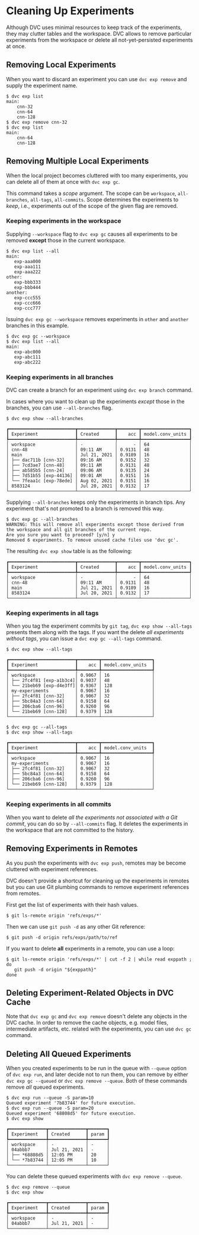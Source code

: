 # Cleaning Up Experiments

Although DVC uses minimal resources to keep track of the experiments, they may
clutter tables and the workspace. DVC allows to remove particular experiments
from the workspace or delete all not-yet-persisted experiments at once.

## Removing Local Experiments

When you want to discard an experiment you can use `dvc exp remove` and supply
the experiment name.

```dvc
$ dvc exp list
main:
    cnn-32
    cnn-64
    cnn-128
$ dvc exp remove cnn-32
$ dvc exp list
main:
    cnn-64
    cnn-128
```

## Removing Multiple Local Experiments

When the local project becomes cluttered with too many experiments, you can
delete all of them at once with `dvc exp gc`.

This command takes a _scope_ argument. The scope can be `workspace`,
`all-branches`, `all-tags`, `all-commits`. Scope determines the experiments to
_keep_, i.e., experiments out of the scope of the given flag are removed.

### Keeping experiments in the workspace

Supplying `--workspace` flag to `dvc exp gc` causes all experiments to be
removed **except** those in the current workspace.

```dvc
$ dvc exp list --all
main:
   exp-aaa000
   exp-aaa111
   exp-aaa222
other:
   exp-bbb333
   exp-bbb444
another:
   exp-ccc555
   exp-ccc666
   exp-ccc777
```

Issuing `dvc exp gc --workspace` removes experiments in `other` and `another`
branches in this example.

```dvc
$ dvc exp gc --workspace
$ dvc exp list --all
main:
   exp-abc000
   exp-abc111
   exp-abc222
```

### Keeping experiments in all branches

DVC can create a branch for an experiment using `dvc exp branch` command.

In cases where you want to clean up the experiments _except_ those in the
branches, you can use `--all-branches` flag.

```dvc
$ dvc exp show --all-branches
```

```dvctable
┏━━━━━━━━━━━━━━━━━━━━━━━━━┳━━━━━━━━━━━━━━┳━━━━━━━━┳━━━━━━━━━━━━━━━━━━┓
┃ Experiment              ┃ Created      ┃    acc ┃ model.conv_units ┃
┡━━━━━━━━━━━━━━━━━━━━━━━━━╇━━━━━━━━━━━━━━╇━━━━━━━━╇━━━━━━━━━━━━━━━━━━┩
│ workspace               │ -            │      - │ 64               │
│ cnn-48                  │ 09:11 AM     │ 0.9131 │ 48               │
│ main                    │ Jul 21, 2021 │ 0.9189 │ 16               │
│ ├── dac711b [cnn-32]    │ 09:16 AM     │ 0.9152 │ 32               │
│ ├── 7cd3ae7 [cnn-48]    │ 09:11 AM     │ 0.9131 │ 48               │
│ ├── ab585b5 [cnn-24]    │ 09:06 AM     │ 0.9135 │ 24               │
│ ├── 7d51b55 [exp-44136] │ 09:01 AM     │ 0.9151 │ 16               │
│ └── 7feaa1c [exp-78ede] │ Aug 02, 2021 │ 0.9151 │ 16               │
│ 8583124                 │ Jul 20, 2021 │ 0.9132 │ 17               │
└─────────────────────────┴──────────────┴────────┴──────────────────┘
```

Supplying `--all-branches` keeps only the experiments in branch tips. Any
experiment that's not promoted to a branch is removed this way.

```dvc
$ dvc exp gc --all-branches
WARNING: This will remove all experiments except those derived from the workspace and all git branches of the current repo.
Are you sure you want to proceed? [y/n] y
Removed 6 experiments. To remove unused cache files use 'dvc gc'.
```

The resulting `dvc exp show` table is as the following:

```dvctable
┏━━━━━━━━━━━━━━━━━━━━━━━━━┳━━━━━━━━━━━━━━┳━━━━━━━━┳━━━━━━━━━━━━━━━━━━┓
┃ Experiment              ┃ Created      ┃    acc ┃ model.conv_units ┃
┡━━━━━━━━━━━━━━━━━━━━━━━━━╇━━━━━━━━━━━━━━╇━━━━━━━━╇━━━━━━━━━━━━━━━━━━┩
│ workspace               │ -            │      - │ 64               │
│ cnn-48                  │ 09:11 AM     │ 0.9131 │ 48               │
│ main                    │ Jul 21, 2021 │ 0.9189 │ 16               │
│ 8583124                 │ Jul 20, 2021 │ 0.9132 │ 17               │
└─────────────────────────┴──────────────┴────────┴──────────────────┘
```

### Keeping experiments in all tags

When you tag the experiment commits by `git tag`, 
`dvc exp show --all-tags` presents them along with the tags. If you want the
delete _all experiments without tags_, you can issue a `dvc exp gc --all-tags` command. 

```dvc
$ dvc exp show --all-tags
```
```dvctable
┏━━━━━━━━━━━━━━━━━━━━━━━━━┳━━━━━━━━┳━━━━━━━━━━━━━━━━━━━┓
┃ Experiment              ┃    acc ┃ model.conv_units  ┃
┡━━━━━━━━━━━━━━━━━━━━━━━━━╇━━━━━━━━╇━━━━━━━━━━━━━━━━━━━┩
│ workspace               │ 0.9067 │ 16                │
│ ├── 2fc4f81 [exp-a1b3c4]│ 0.9037 │ 48                │
│ └── 21beb69 [exp-d4e3ff]│ 0.9367 │ 128               │
│ my-experiments          │ 0.9067 │ 16                │
│ ├── 2fc4f81 [cnn-32]    │ 0.9067 │ 32                │
│ ├── 5bc84a3 [cnn-64]    │ 0.9158 │ 64                │
│ ├── 206cba6 [cnn-96]    │ 0.9260 │ 96                │
│ └── 21beb69 [cnn-128]   │ 0.9379 │ 128               │
└─────────────────────────┴────────┴───────────────────┘
```

```dvc
$ dvc exp gc --all-tags
$ dvc exp show --all-tags
```

```dvctable
┏━━━━━━━━━━━━━━━━━━━━━━━━━┳━━━━━━━━┳━━━━━━━━━━━━━━━━━━━┓
┃ Experiment              ┃    acc ┃ model.conv_units  ┃
┡━━━━━━━━━━━━━━━━━━━━━━━━━╇━━━━━━━━╇━━━━━━━━━━━━━━━━━━━┩
│ workspace               │ 0.9067 │ 16                │
│ my-experiments          │ 0.9067 │ 16                │
│ ├── 2fc4f81 [cnn-32]    │ 0.9067 │ 32                │
│ ├── 5bc84a3 [cnn-64]    │ 0.9158 │ 64                │
│ ├── 206cba6 [cnn-96]    │ 0.9260 │ 96                │
│ └── 21beb69 [cnn-128]   │ 0.9379 │ 128               │
└─────────────────────────┴────────┴───────────────────┘
```


### Keeping experiments in all commits

When you want to delete _all the experiments not associated with a Git commit_,
you can do so by `--all-commits` flag. It deletes the experiments in the
workspace that are not committed to the history. 



## Removing Experiments in Remotes

As you push the experiments with `dvc exp push`, remotes may be become cluttered
with experiment references.

DVC doesn't provide a shortcut for cleaning up the experiments in remotes but
you can use Git plumbing commands to remove experiment references from remotes.

First get the list of experiments with their hash values.

```dvc
$ git ls-remote origin 'refs/exps/*'
```

Then we can use `git push -d` as any other Git reference:

```dvc
$ git push -d origin refs/exps/path/to/ref
```

If you want to delete **all** experiments in a remote, you can use a loop:

```dvc
$ git ls-remote origin 'refs/exps/*' | cut -f 2 | while read exppath ; do
   git push -d origin "${exppath}"
done
```

## Deleting Experiment-Related Objects in DVC Cache

Note that `dvc exp gc` and `dvc exp remove` doesn't delete any objects in the
DVC <abbr>cache</abbr>. In order to remove the cache objects, e.g. model files,
intermediate artifacts, etc. related with the experiments, you can use `dvc gc`
command.

## Deleting All Queued Experiments

When you created experiments to be run in the queue with `--queue` option of
`dvc exp run`, and later decide not to run them, you can remove by either
`dvc exp gc --queued` or `dvc exp remove --queue`. Both of these commands remove
_all_ queued experiments.

```dvc
$ dvc exp run --queue -S param=10
Queued experiment '7b83744' for future execution.
$ dvc exp run --queue -S param=20
Queued experiment '68808d5' for future execution.
$ dvc exp show
```

```dvctable
┏━━━━━━━━━━━━━━┳━━━━━━━━━━━━━━┳━━━━━━━┓
┃ Experiment   ┃ Created      ┃ param ┃
┡━━━━━━━━━━━━━━╇━━━━━━━━━━━━━━╇━━━━━━━┩
│ workspace    │ -            │ -     │
│ 04abbb7      │ Jul 21, 2021 │ -     │
│ ├── *68808d5 │ 12:05 PM     │ 20    │
│ └── *7b83744 │ 12:05 PM     │ 10    │
└──────────────┴──────────────┴───────┘
```

You can delete these queued experiments with `dvc exp remove --queue`.

```dvc
$ dvc exp remove --queue
$ dvc exp show
```

```dvctable
┏━━━━━━━━━━━━━━┳━━━━━━━━━━━━━━┳━━━━━━━┓
┃ Experiment   ┃ Created      ┃ param ┃
┡━━━━━━━━━━━━━━╇━━━━━━━━━━━━━━╇━━━━━━━┩
│ workspace    │ -            │ -     │
│ 04abbb7      │ Jul 21, 2021 │ -     │
└──────────────┴──────────────┴───────┘
```
